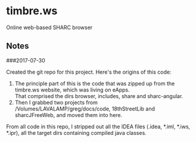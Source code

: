 # timbre.ws
Online web-based SHARC browser
## Notes
###2017-07-30

Created the git repo for this project.  Here's the origins of this code:

1. The principle part of this is the code that was zipped up from the timbre.ws website, which was living on eApps.  
That comprised the dirs browser, includes, share and sharc-angular.  
2. Then I grabbed two projects from /Volumes/LAVALAMP/greg/docs/code, 18thStreetLib and sharcJFreeWeb, and moved 
them into here.  

From all code in this repo, I stripped out all the IDEA files (.idea, *.iml, *.iws, *.ipr), all the target dirs containing compiled java classes.
